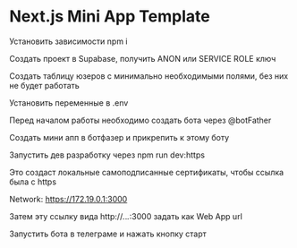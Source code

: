 # Next.js Mini App Template

Установить зависимости npm i

Создать проект в Supabase, получить ANON или SERVICE ROLE ключ

Создать таблицу юзеров с минимально необходимыми полями, без них не будет работать

Установить переменные в .env

Перед началом работы необходимо создать бота через @botFather

Создать мини апп в ботфазер и прикрепить к этому боту

Запустить дев разработку через npm run dev:https

Это создаст локальные самоподписанные сертификаты, чтобы ссылка была с https

Network:      https://172.19.0.1:3000

Затем эту ссылку вида http://*.*.*.*:3000 задать как Web App url

Запустить бота в телеграме и нажать кнопку старт